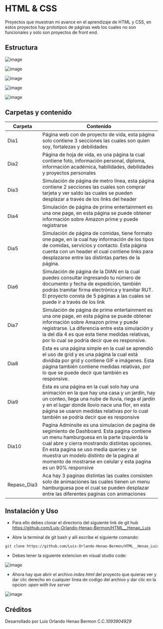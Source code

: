 # HTML & CSS 

Proyectos que muestran mi avance en el aprendizaje de HTML y CSS, en estos proyectos hay prototipos de páginas web los cuales no son funcionales y solo son proyectos de front end.

## Estructura
![image](https://github.com/user-attachments/assets/1cfa471d-7fe8-4f65-8b16-4ea7da6df637)

![image](https://github.com/user-attachments/assets/7c2737ff-8934-4024-9efe-fe195a3b7241)

![image](https://github.com/user-attachments/assets/b438f4b0-7700-4bef-8d69-6b7bf3c3e88a)

![image](https://github.com/user-attachments/assets/09bd2cbc-af6d-4406-908e-89bf052d0dfa)

![image](https://github.com/user-attachments/assets/ea4f1b24-4963-44a4-b500-8ecc6bfd55e0)


## Carpetas y contenido

|Carpeta|Contenido|
|--|--|
|Dia1|Página web con de proyecto de vida, esta página solo contiene 3 secciones las cuales son quien soy, fortalezas y debilidades|
|Dia2|Página de hoja de vida, es una página la cual contiene foto, información personal, diploma, información académica, habilidades, debilidades y proyectos personales|
|Dia3|Simulación de página de metro línea, esta página contiene 2 secciones las cuales son comprar tarjeta y ver saldo las cuales se pueden desplazar a través de los links del header|
|Dia4|Simulación de página de prime entertainment es una one page, en esta página se puede obtener información sobre Amazon prime y puede registrarse|
|Dia5|Simulación de página de comidas, tiene formato one page, en la cual hay información de los tipos de comidas, servicios y contacto. Esta página cuenta con un header el cual contiene links para desplazarse entre las distintas partes de la página.|
|Dia6|Simulación de página de la DIAN en la cual puedes consultar ingresando tu número de documento y fecha de expedición, también podrás tramitar firma electrónica y tramitar RUT. El proyecto consta de 5 páginas a las cuales se puede ir a través de los link|
|Dia7|Simulación de página de prime entertainment es una one page, en esta página se puede obtener información sobre Amazon prime y puede registrarse. La diferencia entre esta simulación y la del día 4 es que esta tiene medidas relativas, por lo cual se podría decir que es responsive.|
|Dia8|Esta es una página simple en la cual se aprendió el uso de grid y es una página la cual está dividida por grid y contiene GIF e imágenes. Esta página también contiene medidas relativas, por lo que se puede decir que también es responsive.|
|Dia9|Esta es una página en la cual solo hay una animación en la que hay una casa y un jardín, hay un conteo, llega una nube de lluvia, riega el jardín y en el lugar donde llovio nace una flor, en esta página se usaron medidas relativas por lo cual también se podría decir que es responsive|
|Dia10|Pagina Adminsite es una simulacion de pagina de segimiento de Dashboard. Esta pagina contiene un menu hamburguesa en la parte izquierda la cual abre y cierra mostrando distintas opciones. En esta pagina se uso media queries y se muestra un modelo distinto de la pagina al momento de mostrarse en celular y esta pagina es un 90% responsive|
|Repaso_Dia3|Aca hay 3 paginas distintas las cuales consisten solo de animaciones las cuales tienen un menu hamburguesa poe el cual se pueden desplazar entre las diferentes paginas con animaciones|   

## Instalación y Uso
- Para ello debes clonar el directorio del siguiente link de git hub https://github.com/Luis-Orlando-Henao-Bermon/HTML__Henao_Luis

- Abre la terminal de git bash y allí escribe el siguiente comando:     

``` bash 
git clone https://github.com/Luis-Orlando-Henao-Bermon/HTML__Henao_Luis
```
- Debes tener la siguiente extencion en visual studio code:

![image](https://github.com/user-attachments/assets/699e0a13-d1c7-4c73-9e14-b5997ae6ab35)

- Ahora hay que abrir el archivo *index.html* del proyecto que quieras ver y dar clic derecho en cualquier linea de codigo del archivo y dar clic en la opcion: *open with live server*


![image](https://github.com/user-attachments/assets/0c8a193d-8f50-44b3-a8b4-b53101a439be)


## Créditos

Desarrollado por Luis Orlando Henao Bermon C.C.*1093904929*
